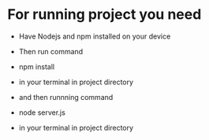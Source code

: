 # For running project you need
* Have Nodejs and npm installed on your device
* Then run command 

* npm install
* in your terminal in project directory

* and then runnning command
* node server.js
* in your terminal in project directory